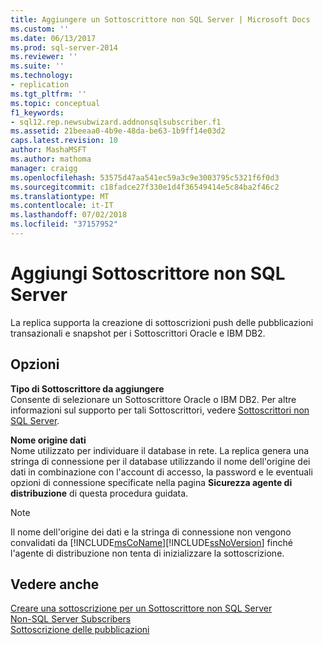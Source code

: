 ```yaml
---
title: Aggiungere un Sottoscrittore non SQL Server | Microsoft Docs
ms.custom: ''
ms.date: 06/13/2017
ms.prod: sql-server-2014
ms.reviewer: ''
ms.suite: ''
ms.technology:
- replication
ms.tgt_pltfrm: ''
ms.topic: conceptual
f1_keywords:
- sql12.rep.newsubwizard.addnonsqlsubscriber.f1
ms.assetid: 21beeaa0-4b9e-48da-be63-1b9ff14e03d2
caps.latest.revision: 10
author: MashaMSFT
ms.author: mathoma
manager: craigg
ms.openlocfilehash: 53575d47aa541ec59a3c9e3003795c5321f6f0d3
ms.sourcegitcommit: c18fadce27f330e1d4f36549414e5c84ba2f46c2
ms.translationtype: MT
ms.contentlocale: it-IT
ms.lasthandoff: 07/02/2018
ms.locfileid: "37157952"
---
```

# <a name="add-non-sql-server-subscriber"></a>Aggiungi Sottoscrittore non SQL Server
  La replica supporta la creazione di sottoscrizioni push delle pubblicazioni transazionali e snapshot per i Sottoscrittori Oracle e IBM DB2.  
  
## <a name="options"></a>Opzioni  
 **Tipo di Sottoscrittore da aggiungere**  
 Consente di selezionare un Sottoscrittore Oracle o IBM DB2. Per altre informazioni sul supporto per tali Sottoscrittori, vedere [Sottoscrittori non SQL Server](non-sql/non-sql-server-subscribers.md).  
  
 **Nome origine dati**  
 Nome utilizzato per individuare il database in rete. La replica genera una stringa di connessione per il database utilizzando il nome dell'origine dei dati in combinazione con l'account di accesso, la password e le eventuali opzioni di connessione specificate nella pagina **Sicurezza agente di distribuzione** di questa procedura guidata.  
  
> [!NOTE]  
>  Il nome dell'origine dei dati e la stringa di connessione non vengono convalidati da [!INCLUDE[msCoName](../../includes/msconame-md.md)][!INCLUDE[ssNoVersion](../../includes/ssnoversion-md.md)] finché l'agente di distribuzione non tenta di inizializzare la sottoscrizione.  
  
## <a name="see-also"></a>Vedere anche  
 [Creare una sottoscrizione per un Sottoscrittore non SQL Server](create-a-subscription-for-a-non-sql-server-subscriber.md)   
 [Non-SQL Server Subscribers](non-sql/non-sql-server-subscribers.md)   
 [Sottoscrizione delle pubblicazioni](subscribe-to-publications.md)  
  
  
